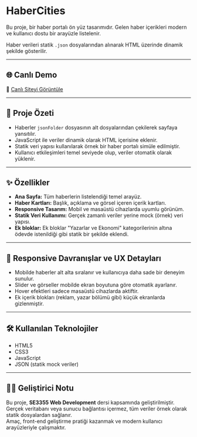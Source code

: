 # HaberCities

Bu proje, bir haber portalı ön yüz tasarımıdır. Gelen haber içerikleri modern ve kullanıcı dostu bir arayüzle listelenir.  

Haber verileri statik `.json` dosyalarından alınarak HTML üzerinde dinamik şekilde gösterilir.

---

## 🌐 Canlı Demo

📎 [Canlı Siteyi Görüntüle](https://adarciftci.github.io/NewsProject/habercities/index.html)  


---

## 📰 Proje Özeti

- Haberler `jsonFolder` dosyasının alt dosyalarından çekilerek sayfaya yansıtılır.
- JavaScript ile veriler dinamik olarak HTML içerisine eklenir.
- Statik veri yapısı kullanılarak örnek bir haber portalı simüle edilmiştir.
- Kullanıcı etkileşimleri temel seviyede olup, veriler otomatik olarak yüklenir.

---

## ✨ Özellikler

- **Ana Sayfa:** Tüm haberlerin listelendiği temel arayüz.
- **Haber Kartları:** Başlık, açıklama ve görsel içeren içerik kartları.
- **Responsive Tasarım:** Mobil ve masaüstü cihazlarda uyumlu görünüm.
- **Statik Veri Kullanımı:** Gerçek zamanlı veriler yerine mock (örnek) veri yapısı.
- **Ek bloklar:** Ek bloklar "Yazarlar ve Ekonomi" kategorilerinin altına ödevde istenildiği gibi statik bir şekilde eklendi.

---

## 📱 Responsive Davranışlar ve UX Detayları

- Mobilde haberler alt alta sıralanır ve kullanıcıya daha sade bir deneyim sunulur.
- Slider ve görseller mobilde ekran boyutuna göre otomatik ayarlanır.
- Hover efektleri sadece masaüstü cihazlarda aktiftir.
- Ek içerik blokları (reklam, yazar bölümü gibi) küçük ekranlarda gizlenmiştir.

---

## 🛠 Kullanılan Teknolojiler

- HTML5  
- CSS3  
- JavaScript  
- JSON (statik mock veriler)

---

## 👨‍💻 Geliştirici Notu

Bu proje, **SE3355 Web Development** dersi kapsamında geliştirilmiştir.  
Gerçek veritabanı veya sunucu bağlantısı içermez, tüm veriler örnek olarak statik dosyalardan sağlanır.  
Amaç, front-end geliştirme pratiği kazanmak ve modern kullanıcı arayüzleriyle çalışmaktır.
